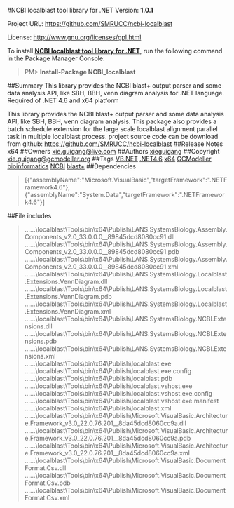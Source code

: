 #NCBI localblast tool library for .NET
Version: **1.0.1**

Project URL: https://github.com/SMRUCC/ncbi-localblast

License: http://www.gnu.org/licenses/gpl.html

To install **[NCBI localblast tool library for .NET](https://www.nuget.org/packages/NCBI_localblast/)**, run the following command in the Package Manager Console:
> PM>  **Install-Package NCBI_localblast**


##Summary
This library provides the NCBI blast+ output parser and some data analysis API, like SBH, BBH, venn diagram analysis for .NET language. Required of .NET 4.6 and x64 platform

This library provides the NCBI blast+ output parser and some data analysis API, like SBH, BBH, venn diagram analysis.
This package also provides a batch schedule extension for the large scale localblast alignment parallel task in multiple localblast process.
project source code can be download from github:
https://github.com/SMRUCC/ncbi-localblast
##Release Notes
x64
##Owners
xie.guigang@live.com
##Authors
[xieguigang](https://www.nuget.org/profiles/xieguigang)
##Copyright
xie.guigang@gcmodeller.org
##Tags
[VB.NET](https://www.nuget.org/packages?q=Tags%3A"VB.NET") [.NET4.6](https://www.nuget.org/packages?q=Tags%3A".NET4.6") [x64](https://www.nuget.org/packages?q=Tags%3A"x64") [GCModeller](https://www.nuget.org/packages?q=Tags%3A"GCModeller") [bioinformatics](https://www.nuget.org/packages?q=Tags%3A"bioinformatics") [NCBI](https://www.nuget.org/packages?q=Tags%3A"NCBI") [blast+](https://www.nuget.org/packages?q=Tags%3A"blast+")
##Dependencies
>[{"assemblyName":"Microsoft.VisualBasic","targetFramework":".NETFramework4.6"},{"assemblyName":"System.Data","targetFramework":".NETFramework4.6"}]


##File includes
> ..\..\..\localblast\Tools\bin\x64\Publish\LANS.SystemsBiology.Assembly.Components_v2.0_33.0.0.0__89845dcd8080cc91.dll<br />
> ..\..\..\localblast\Tools\bin\x64\Publish\LANS.SystemsBiology.Assembly.Components_v2.0_33.0.0.0__89845dcd8080cc91.pdb<br />
> ..\..\..\localblast\Tools\bin\x64\Publish\LANS.SystemsBiology.Assembly.Components_v2.0_33.0.0.0__89845dcd8080cc91.xml<br />
> ..\..\..\localblast\Tools\bin\x64\Publish\LANS.SystemsBiology.Localblast.Extensions.VennDiagram.dll<br />
> ..\..\..\localblast\Tools\bin\x64\Publish\LANS.SystemsBiology.Localblast.Extensions.VennDiagram.pdb<br />
> ..\..\..\localblast\Tools\bin\x64\Publish\LANS.SystemsBiology.Localblast.Extensions.VennDiagram.xml<br />
> ..\..\..\localblast\Tools\bin\x64\Publish\LANS.SystemsBiology.NCBI.Extensions.dll<br />
> ..\..\..\localblast\Tools\bin\x64\Publish\LANS.SystemsBiology.NCBI.Extensions.pdb<br />
> ..\..\..\localblast\Tools\bin\x64\Publish\LANS.SystemsBiology.NCBI.Extensions.xml<br />
> ..\..\..\localblast\Tools\bin\x64\Publish\localblast.exe<br />
> ..\..\..\localblast\Tools\bin\x64\Publish\localblast.exe.config<br />
> ..\..\..\localblast\Tools\bin\x64\Publish\localblast.pdb<br />
> ..\..\..\localblast\Tools\bin\x64\Publish\localblast.vshost.exe<br />
> ..\..\..\localblast\Tools\bin\x64\Publish\localblast.vshost.exe.config<br />
> ..\..\..\localblast\Tools\bin\x64\Publish\localblast.vshost.exe.manifest<br />
> ..\..\..\localblast\Tools\bin\x64\Publish\localblast.xml<br />
> ..\..\..\localblast\Tools\bin\x64\Publish\Microsoft.VisualBasic.Architecture.Framework_v3.0_22.0.76.201__8da45dcd8060cc9a.dll<br />
> ..\..\..\localblast\Tools\bin\x64\Publish\Microsoft.VisualBasic.Architecture.Framework_v3.0_22.0.76.201__8da45dcd8060cc9a.pdb<br />
> ..\..\..\localblast\Tools\bin\x64\Publish\Microsoft.VisualBasic.Architecture.Framework_v3.0_22.0.76.201__8da45dcd8060cc9a.xml<br />
> ..\..\..\localblast\Tools\bin\x64\Publish\Microsoft.VisualBasic.DocumentFormat.Csv.dll<br />
> ..\..\..\localblast\Tools\bin\x64\Publish\Microsoft.VisualBasic.DocumentFormat.Csv.pdb<br />
> ..\..\..\localblast\Tools\bin\x64\Publish\Microsoft.VisualBasic.DocumentFormat.Csv.xml<br />

